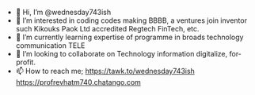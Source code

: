 - 👋 Hi, I’m @wednesday743ish
- 👀 I’m interested in coding codes making BBBB, a ventures join inventor such Kikouks Paok Ltd accredited Regtech FinTech, etc.
- 🌱 I’m currently learning expertise of programme in broads technology communication TELE
- 💞️ I’m looking to collaborate on Technology information digitalize, for-profit.
- 📫 How to reach me; 
https://tawk.to/wednesday743ish
https://profrevhatm740.chatango.com



<!---
wednesday743ish/wednesday743ish is a ✨ special ✨ repository because its `README.md` (this file) appears on your GitHub profile.
You can click the Preview link to take a look at your changes.
--->
